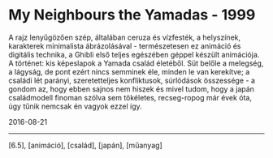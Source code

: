 # My Neighbours the Yamadas - 1999

A rajz lenyűgözően szép, általában ceruza és vízfesték, a helyszínek, karakterek minimalista ábrázolásával - természetesen ez animáció és digitális technika, a Ghibli első teljes egészében géppel készült animációja. A történet: kis képeslapok a Yamada család életéből. Süt belőle a melegség, a lágyság, de pont ezért nincs semminek éle, minden le van kerekítve; a családi lét parányi, szeretetteljes konfliktusok, súrlódások összessége - a gondom az, hogy ebben sajnos nem hiszek és mivel tudom, hogy a japán családmodell finoman szólva sem tökéletes, recseg-ropog már évek óta, úgy tűnik nemcsak én vagyok ezzel így.

2016-08-21 

----

[6.5], [animáció], [család], [japán], [műanyag]